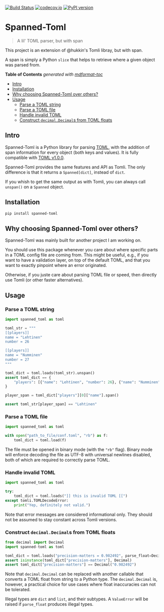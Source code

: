 [![Build Status](https://github.com/jeertmans/spanned-toml/workflows/Tests/badge.svg?branch=master)](https://github.com/jeertmans/spanned-toml/actions?query=workflow%3ATests+branch%3Amaster+event%3Apush)
[![codecov.io](https://codecov.io/gh/jeertmans/spanned-toml/branch/master/graph/badge.svg)](https://codecov.io/gh/jeertmans/spanned-toml)
[![PyPI version](https://img.shields.io/pypi/v/spanned-toml)](https://pypi.org/project/spanned-toml)

# Spanned-Toml

> A lil' TOML parser, but with span

This project is an extension of @hukkin's Tomli libray, but with span.

A span is simply a Python `slice` that helps to retrieve where a given object
was parsed from.

**Table of Contents**  *generated with [mdformat-toc](https://github.com/hukkin/mdformat-toc)*

<!-- mdformat-toc start --slug=github --maxlevel=6 --minlevel=2 -->

- [Intro](#intro)
- [Installation](#installation)
- [Why choosing Spanned-Toml over others?](#why-choosing-spanned-toml-over-others)
- [Usage](#usage)
  - [Parse a TOML string](#parse-a-toml-string)
  - [Parse a TOML file](#parse-a-toml-file)
  - [Handle invalid TOML](#handle-invalid-toml)
  - [Construct `decimal.Decimal`s from TOML floats](#construct-decimaldecimals-from-toml-floats)

<!-- mdformat-toc end -->

## Intro<a name="intro"></a>

Spanned-Toml is a Python library for parsing [TOML](https://toml.io), with the
addition of span information for every object (both keys and values).
It is fully compatible with [TOML v1.0.0](https://toml.io/en/v1.0.0).

Spanned-Toml provides the same features and API as Tomli. The only difference
is that it returns a `Spanned[dict]`, instead of `dict`.

If you whish to get the same output as with Tomli, you can always call `unspan()`
on a `Spanned` object.

## Installation<a name="installation"></a>

```bash
pip install spanned-toml
```

## Why choosing Spanned-Toml over others?<a name="why-choosing-spanned-toml-over-others"></a>

Spanned-Toml was mainly built for another project I am working on.

You should use this package whenever you care about where specific parts in a
TOML config file are coming from. This might be useful, e.g., if you want to
have a validation layer, on top of the default TOML, and that you want to exactly
pinpoint where an error originated.

Otherwise, if you juste care about parsing TOML file or speed, then directly use
Tomli (or other faster alternatives).

## Usage<a name="usage"></a>

### Parse a TOML string<a name="parse-a-toml-string"></a>

```python
import spanned_toml as toml

toml_str = """
[[players]]
name = "Lehtinen"
number = 26

[[players]]
name = "Numminen"
number = 27
"""

toml_dict = toml.loads(toml_str).unspan()
assert toml_dict == {
    "players": [{"name": "Lehtinen", "number": 26}, {"name": "Numminen", "number": 27}]
}

player_span = toml_dict["players"][0]["name"].span()

assert toml_str[player_span] == "Lehtinen"
```

### Parse a TOML file<a name="parse-a-toml-file"></a>

```python
import spanned_toml as toml

with open("path_to_file/conf.toml", "rb") as f:
    toml_dict = toml.load(f)
```

The file must be opened in binary mode (with the `"rb"` flag).
Binary mode will enforce decoding the file as UTF-8 with universal newlines disabled,
both of which are required to correctly parse TOML.

### Handle invalid TOML<a name="handle-invalid-toml"></a>

```python
import spanned_toml as toml

try:
    toml_dict = toml.loads("]] this is invalid TOML [[")
except tomli.TOMLDecodeError:
    print("Yep, definitely not valid.")
```

Note that error messages are considered informational only.
They should not be assumed to stay constant across Tomli versions.

### Construct `decimal.Decimal`s from TOML floats<a name="construct-decimaldecimals-from-toml-floats"></a>

```python
from decimal import Decimal
import spanned-toml as toml

toml_dict = toml.loads("precision-matters = 0.982492", parse_float=Decimal).unspan()
assert isinstance(toml_dict["precision-matters"], Decimal)
assert toml_dict["precision-matters"] == Decimal("0.982492")
```

Note that `decimal.Decimal` can be replaced with another callable that converts a TOML float from string to a Python type.
The `decimal.Decimal` is, however, a practical choice for use cases where float inaccuracies can not be tolerated.

Illegal types are `dict` and `list`, and their subtypes.
A `ValueError` will be raised if `parse_float` produces illegal types.
